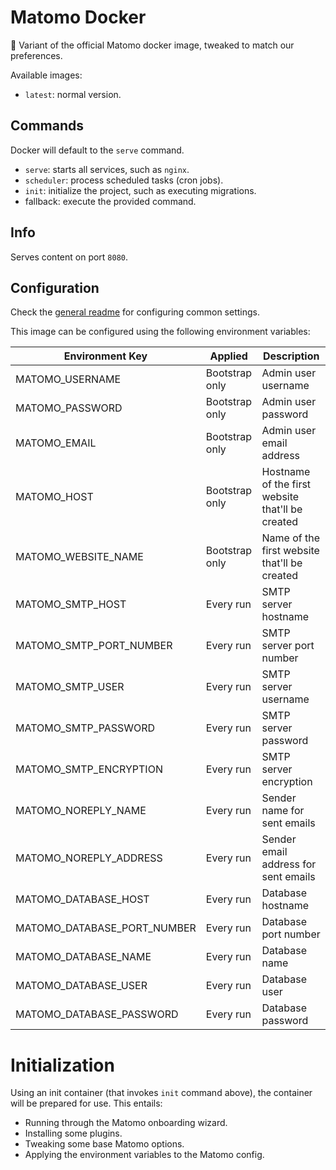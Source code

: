 # Matomo Docker

🐳 Variant of the official Matomo docker image, tweaked to match our preferences.

Available images:
- `latest`: normal version.

## Commands

Docker will default to the `serve` command.

- `serve`: starts all services, such as `nginx`.
- `scheduler`: process scheduled tasks (cron jobs).
- `init`: initialize the project, such as executing migrations.
- fallback: execute the provided command.

## Info

Serves content on port `8080`.

## Configuration

Check the [general readme](../README.md) for configuring common settings.

This image can be configured using the following environment variables:

| Environment Key | Applied | Description |
------------------|---------|--------------
| MATOMO_USERNAME | Bootstrap only | Admin user username |
| MATOMO_PASSWORD | Bootstrap only | Admin user password |
| MATOMO_EMAIL | Bootstrap only | Admin user email address |
| MATOMO_HOST | Bootstrap only | Hostname of the first website that'll be created |
| MATOMO_WEBSITE_NAME | Bootstrap only | Name of the first website that'll be created |
| MATOMO_SMTP_HOST | Every run | SMTP server hostname |
| MATOMO_SMTP_PORT_NUMBER | Every run | SMTP server port number |
| MATOMO_SMTP_USER | Every run | SMTP server username |
| MATOMO_SMTP_PASSWORD | Every run | SMTP server password |
| MATOMO_SMTP_ENCRYPTION | Every run | SMTP server encryption |
| MATOMO_NOREPLY_NAME | Every run | Sender name for sent emails |
| MATOMO_NOREPLY_ADDRESS | Every run | Sender email address for sent emails |
| MATOMO_DATABASE_HOST | Every run | Database hostname |
| MATOMO_DATABASE_PORT_NUMBER | Every run | Database port number |
| MATOMO_DATABASE_NAME | Every run | Database name |
| MATOMO_DATABASE_USER | Every run | Database user |
| MATOMO_DATABASE_PASSWORD | Every run | Database password |

# Initialization

Using an init container (that invokes `init` command above), the container will be prepared for use. This entails:

- Running through the Matomo onboarding wizard.
- Installing some plugins.
- Tweaking some base Matomo options.
- Applying the environment variables to the Matomo config.
